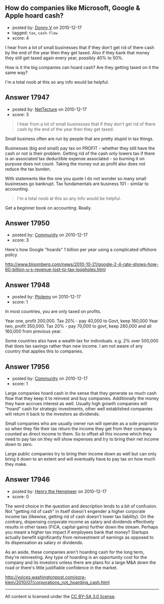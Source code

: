 ## How do companies like Microsoft, Google & Apple hoard cash?

- posted by: [Donny V](https://stackexchange.com/users/-1/3864-donny-v) on 2010-12-17
- tagged: `tax`, `cash-flow`
- score: 4

I hear from a lot of small businesses that if they don't get rid of there cash by the end of the year then they get taxed. Also if they bank that money they still get taxed again every year, possibly 40% to 50%. 

How is it the big companies can hoard cash? Are they getting taxed on it the same way?

I'm a total noob at this so any info would be helpful.


## Answer 17947

- posted by: [NetTecture](https://stackexchange.com/users/-1/3350-nettecture) on 2010-12-17
- score: 3

> I hear from a lot of small businesses
> that if they don't get rid of there
> cash by the end of the year then they
> get taxed.

Small business often are run by people that are pretty stupid in tax things.

Businesses (big and small) pay tax on PROFIT - whether they still have the cash or not is their problem. Getting rid of the cash only lowers tax if there is an associated tax deductible expense associated - so burning it on purpose does not count. Taking the money out as profit also does not reduce the tax burden.

With statements like the one you quote I do not wonder so many small businesses go bankrupt. Tax fundamentals are business 101 - similar to accounting.

> I'm a total noob at this so any info
> would be helpful.

Get a beginner book on accounting. Really.




## Answer 17950

- posted by: [Community](https://stackexchange.com/users/-1/-1-community) on 2010-12-17
- score: 3

Here's how Google "hoards" 1 billion per year using a complicated offshore policy

http://www.bloomberg.com/news/2010-10-21/google-2-4-rate-shows-how-60-billion-u-s-revenue-lost-to-tax-loopholes.html


## Answer 17948

- posted by: [Ptolemy](https://stackexchange.com/users/-1/5493-ptolemy) on 2010-12-17
- score: 1

In most countries, you are only taxed on profits.

Year one, profit 200,000.  Tax 20%  - pay 40,000 to Govt, keep 160,000
Year two, profit 350,000.  Tax 20%  - pay 70,000 to govt, keep 280,000 and all 160,000 from previous year.

Some countries also have a wealth tax for individuals.  e.g.  2% over 500,000 that does tax savings rather than new income.  I am not aware of any country that applies this to companies.



## Answer 17956

- posted by: [Community](https://stackexchange.com/users/-1/-1-community) on 2010-12-17
- score: 1

Large companies hoard cash in the sense that they generate so much cash flow that they keep it to reinvest and buy companies. Additionally the money they have accrues interest as well. Usually high growth companies will "hoard" cash for strategic investments, other well established companies will return it back to the investors as dividends.

Small companies who are usually owner run will operate as a sole proprietor so when they file their tax return the income they get from their company is counted as direct income to them. So to offset all this income which they need to pay tax on they will show expenses and try to bring their net income down to zero.

Large public companies try to bring their income down as well but can only bring it down to an extent and will eventually have to pay tax on how much they make.  



## Answer 17946

- posted by: [Henry the Hengineer](https://stackexchange.com/users/-1/1692-henry-the-hengineer) on 2010-12-17
- score: 0

The word choice in the question and description lends to a bit of confusion. Not "getting rid of cash" in itself doesn't engender a higher corporate income tax (likewise, getting rid of cash doesn't lower tax liability). On the contrary, dispensing corporate income as salary and dividends effectively results in other taxes (FICA, capital gains) further down the stream.  Perhaps you meant a higher tax impact if employees bank that money? Startups actually benefit significantly from reinvestment of earnings as opposed to its dispensation as salary or dividends.


As an aside, these companies aren't hoarding cash for the long term, they're reinvesting. Any type of hoarding is an opportunity cost for the company and its investors unless there are plans for a large M&A down the road or there's little justifiable confidence in the market.

http://voices.washingtonpost.com/ezra-klein/2010/07/corporations_not_hoarding_cash.html



---

All content is licensed under the [CC BY-SA 3.0 license](https://creativecommons.org/licenses/by-sa/3.0/).
